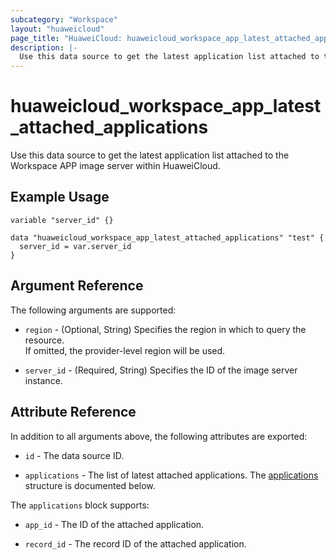 ```yaml
---
subcategory: "Workspace"
layout: "huaweicloud"
page_title: "HuaweiCloud: huaweicloud_workspace_app_latest_attached_applications"
description: |-
  Use this data source to get the latest application list attached to the Workspace APP image server within HuaweiCloud.
---
```


# huaweicloud_workspace_app_latest_attached_applications

Use this data source to get the latest application list attached to the Workspace APP image server within HuaweiCloud.

## Example Usage

```hcl
variable "server_id" {}

data "huaweicloud_workspace_app_latest_attached_applications" "test" {
  server_id = var.server_id
}
```

## Argument Reference

The following arguments are supported:

* `region` - (Optional, String) Specifies the region in which to query the resource.  
  If omitted, the provider-level region will be used.

* `server_id` - (Required, String) Specifies the ID of the image server instance.

## Attribute Reference

In addition to all arguments above, the following attributes are exported:

* `id` - The data source ID.

* `applications` - The list of latest attached applications.
  The [applications](#app_latest_attached_applications) structure is documented below.

<a name="app_latest_attached_applications"></a>
The `applications` block supports:

* `app_id` - The ID of the attached application.

* `record_id` - The record ID of the attached application.
